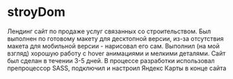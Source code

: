 # stroyDom

Лендинг сайт по продаже услуг связанных со строительством. 
Был выполнен по готовому макету для десктопной версии, из-за отсутствия макета для мобильной версии - нарисовал его сам.
Выполнил (на мой взгляд) хорошую работу с hover анимациями и мелкими деталями.
Сайт был сделан в течении 3-5 дней. В процессе разработки использовал препроцессор SASS, подключил и настроил Яндекс Карты в конце сайта
